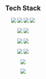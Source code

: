 <h2 align="center">Tech Stack</h2>
<p align="center">
  <img src="https://img.shields.io/badge/react-f1f3f5.svg?style=for-the-badge&logo=react&logoColor=61DAFB" /> 
  <img src="https://img.shields.io/badge/javascript-f1f3f5.svg?style=for-the-badge&logo=javascript&logoColor=F7DF1E" /> 
  <img src="https://img.shields.io/badge/typescript-f1f3f5.svg?style=for-the-badge&logo=typescript&logoColor=3178C6" /> 
  <img src="https://img.shields.io/badge/react_native-f1f3f5.svg?style=for-the-badge&logo=react&logoColor=00465B" /> 
</p>   

<p align="center">
  <img src="https://img.shields.io/badge/recoil-f1f3f5.svg?style=for-the-badge&logo=recoil&logoColor=3578E5" /> 
  <img src="https://img.shields.io/badge/next.js-f1f3f5.svg?style=for-the-badge&logo=nextdotjs&logoColor=000000" />
</p>

<p align="center">
  <img src="https://img.shields.io/badge/webpack-f1f3f5.svg?style=for-the-badge&logo=webpack&logoColor=8DD6F9" />
  <img src="https://img.shields.io/badge/vite-f1f3f5.svg?style=for-the-badge&logo=vite&logoColor=646CFF" />
</p>

<p align="center">
  <img src="https://img.shields.io/badge/Tailwindcss-f1f3f5.svg?style=for-the-badge&logo=tailwindcss&logoColor=06B6D4" />
  <img src="https://img.shields.io/badge/sass-f1f3f5.svg?style=for-the-badge&logo=sass&logoColor=#CC6699" />
</p>

<p align="center">
  <img src="https://github-readme-stats.vercel.app/api/top-langs/?username=wonlee6&layout=compact" />
</p>

<p align="center">
  <img src="https://github-readme-stats.vercel.app/api?username=wonlee6&include_all_commits=true&show_icons=true&theme=ambient_gradient&locale=kr" />
</p>

